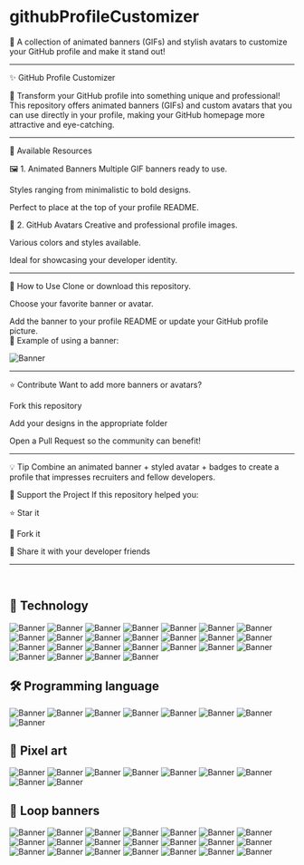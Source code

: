 # githubProfileCustomizer
🚀 A collection of animated banners (GIFs) and stylish avatars to customize your GitHub profile and make it stand out!
<hr>
✨ GitHub Profile Customizer

🎨 Transform your GitHub profile into something unique and professional!
This repository offers animated banners (GIFs) and custom avatars that you can use directly in your profile, making your GitHub homepage more attractive and eye-catching.
<br>
<hr>
📌 Available Resources

🖼️ 1. Animated Banners
Multiple GIF banners ready to use.

Styles ranging from minimalistic to bold designs.

Perfect to place at the top of your profile README.

👤 2. GitHub Avatars
Creative and professional profile images.

Various colors and styles available.

Ideal for showcasing your developer identity.
<br>
<hr>
🚀 How to Use
Clone or download this repository.

Choose your favorite banner or avatar.

Add the banner to your profile README or update your GitHub profile picture.
<br>
📌 Example of using a banner:

![Banner](https://media2.giphy.com/media/v1.Y2lkPTc5MGI3NjExYWJzOXR4Y205cHBiaDlzOW96a21hY3hjanZpd3NrYmNjMGp3OTh2biZlcD12MV9pbnRlcm5hbF9naWZfYnlfaWQmY3Q9Zw/lbcLMX9B6sTsGjUmS3/giphy.gif)
<hr>

⭐ Contribute
Want to add more banners or avatars?

Fork this repository

Add your designs in the appropriate folder

Open a Pull Request so the community can benefit!
<hr>
💡 Tip
Combine an animated banner + styled avatar + badges to create a profile that impresses recruiters and fellow developers.

📣 Support the Project
If this repository helped you:

⭐ Star it

🍴 Fork it

🔗 Share it with your developer friends
<hr>
<br>

## 🤖 Technology
![Banner](https://media3.giphy.com/media/v1.Y2lkPTc5MGI3NjExM2VyNHY1NHQ0bzF3bnI4a2VpZ2Jqbnhsb3Y5bTJ3a3VhNnozM3VjYyZlcD12MV9pbnRlcm5hbF9naWZfYnlfaWQmY3Q9Zw/V4NSR1NG2p0KeJJyr5/giphy.gif)
![Banner](https://media0.giphy.com/media/v1.Y2lkPTc5MGI3NjExaDFxMWVwNXVwOWhpeHBneDNuYTd5NGxoaGc1ajVoZXpmZXdxdmo1MCZlcD12MV9pbnRlcm5hbF9naWZfYnlfaWQmY3Q9Zw/l3mZnuz4coJp8EBBm/giphy.gif)
![Banner](https://media4.giphy.com/media/v1.Y2lkPTc5MGI3NjExdTZxajFkemwwbDNxd2J0Z2licnFjODcwd2w0OXg4enJlMnFnMXhnbyZlcD12MV9pbnRlcm5hbF9naWZfYnlfaWQmY3Q9Zw/7VzgMsB6FLCilwS30v/giphy.gif)
![Banner](https://media0.giphy.com/media/v1.Y2lkPTc5MGI3NjExdTN5ZzlucHNienZxMmcwb3JudTc4Z3Z0dWY5enk3c3E3eXpvamd6ZiZlcD12MV9pbnRlcm5hbF9naWZfYnlfaWQmY3Q9Zw/IcZhFmufozDCij3p22/giphy.gif)
![Banner](https://media0.giphy.com/media/v1.Y2lkPTc5MGI3NjExbDFwbHJmYXlhaXdhbGhjemRkNnJoZm43bmIwZXZzbmE2aWNwa2UyaSZlcD12MV9pbnRlcm5hbF9naWZfYnlfaWQmY3Q9Zw/xT9IgzoKnwFNmISR8I/giphy.gif)
![Banner](https://media3.giphy.com/media/v1.Y2lkPTc5MGI3NjExZDk4eTNtNWJibnRwNjNtYjcxczlqOGNxYms0cmhmZnd0cHp5d2o3OSZlcD12MV9pbnRlcm5hbF9naWZfYnlfaWQmY3Q9Zw/QpVUMRUJGokfqXyfa1/giphy.gif)
![Banner](https://media3.giphy.com/media/v1.Y2lkPTc5MGI3NjExZDk4eTNtNWJibnRwNjNtYjcxczlqOGNxYms0cmhmZnd0cHp5d2o3OSZlcD12MV9pbnRlcm5hbF9naWZfYnlfaWQmY3Q9Zw/QpVUMRUJGokfqXyfa1/giphy.gif)
![Banner](https://media4.giphy.com/media/v1.Y2lkPTc5MGI3NjExZXA1ZGVnNW9xeTl0YXF6NTM5Y2NsaXNpZGN1YWJsa3Bzc2F4YXY4cyZlcD12MV9pbnRlcm5hbF9naWZfYnlfaWQmY3Q9Zw/u1WhXLjwgcXpHJBMRM/giphy.gif)
![Banner](https://media1.giphy.com/media/v1.Y2lkPTc5MGI3NjExanQ3eTh5NHNmYXBlM2V3b2xwN21kaDlvbnhsd2I0bDFiaGdxM2toOCZlcD12MV9pbnRlcm5hbF9naWZfYnlfaWQmY3Q9Zw/LaVp0AyqR5bGsC5Cbm/giphy.gif)
![Banner](https://media3.giphy.com/media/v1.Y2lkPTc5MGI3NjExemJmZjBmenFyenV1b2pybGFxbWI2M252M3VlbnR2ZjZqaHJuczRxYiZlcD12MV9pbnRlcm5hbF9naWZfYnlfaWQmY3Q9Zw/UQ25FULQkgfwALbzpR/giphy.gif)
![Banner](https://media1.giphy.com/media/v1.Y2lkPTc5MGI3NjExMmN6Z2J3dXlhdzRjaHFzemxxdDZodncxbm5meWNpYzk2dXZqenVudiZlcD12MV9pbnRlcm5hbF9naWZfYnlfaWQmY3Q9Zw/TFPdmm3rdzeZ0kP3zG/giphy.gif)
![Banner](https://media0.giphy.com/media/v1.Y2lkPTc5MGI3NjExZmF1dXkzdmpnN2p3NDJyOHEwYTl2bmNsYXk5Mzk5b3BxbXhkNDhnayZlcD12MV9pbnRlcm5hbF9naWZfYnlfaWQmY3Q9Zw/bJ4TVNYNUympPgcpem/giphy.gif)
![Banner](https://media1.giphy.com/media/v1.Y2lkPTc5MGI3NjExMGRkaGdzaWVibnhkZnVyczllYWN1cHF5Zmw4cXo1Y2hwMTlkajVpciZlcD12MV9pbnRlcm5hbF9naWZfYnlfaWQmY3Q9Zw/MD0svLSDeudszrNrp0/giphy.gif)
![Banner](https://media1.giphy.com/media/v1.Y2lkPTc5MGI3NjExb2lpeDNhbGU2cnN3OTI5dXRlbmRmdmR3ang5ZXg0dHB2dzNnbGNzNyZlcD12MV9pbnRlcm5hbF9naWZfYnlfaWQmY3Q9Zw/RbDKaczqWovIugyJmW/giphy.gif)
![Banner](https://media2.giphy.com/media/v1.Y2lkPTc5MGI3NjExcWtxeTQxaWp6bm9xZG9veng3dHJrdWt3YWZneWQ5bzB0YW43a2k0NSZlcD12MV9pbnRlcm5hbF9naWZfYnlfaWQmY3Q9Zw/bGgsc5mWoryfgKBx1u/giphy.gif)
![Banner](https://media2.giphy.com/media/v1.Y2lkPTc5MGI3NjExaGNzNHk3aTRleXF6M2N3NWh0am1wMTRwbG9ma2ZtanZoeGE5MXk3NCZlcD12MV9pbnRlcm5hbF9naWZfYnlfaWQmY3Q9Zw/2IudUHdI075HL02Pkk/giphy.gif)
![Banner](https://media2.giphy.com/media/v1.Y2lkPTc5MGI3NjExNmM5Z2s5ZTJxeHA5cHg3ZDhsYjA1cDVvNWtuemhoNnB0eG92bXRmdyZlcD12MV9pbnRlcm5hbF9naWZfYnlfaWQmY3Q9Zw/78XCFBGOlS6keY1Bil/giphy.gif)
![Banner](https://media1.giphy.com/media/v1.Y2lkPTc5MGI3NjExaHQ0MXk3OWk5YzMxaDYyOGpoaWhvdjc5OTJjOG85bmdmN3ljazQzYSZlcD12MV9pbnRlcm5hbF9naWZfYnlfaWQmY3Q9Zw/iIqmM5tTjmpOB9mpbn/giphy.gif)
![Banner](https://media1.giphy.com/media/v1.Y2lkPTc5MGI3NjExeHZjdXpseWFudm40bGl6c2UzZHl3bDdybGFzcWE1MWMzcXNvaTBhYyZlcD12MV9pbnRlcm5hbF9naWZfYnlfaWQmY3Q9Zw/L1R1tvI9svkIWwpVYr/giphy.gif)
![Banner](https://media1.giphy.com/media/v1.Y2lkPTc5MGI3NjExM3doa2Yxd2FtbmEzNnRzN3d1eDkxaW4yZWd2dGNxNmI4ZGtmbTNqNyZlcD12MV9pbnRlcm5hbF9naWZfYnlfaWQmY3Q9Zw/LMcB8XospGZO8UQq87/giphy.gif)
![Banner](https://media4.giphy.com/media/v1.Y2lkPTc5MGI3NjExaDRndnY5c2E4Z3FkM3kwMTYyNDhnOHNuaGhhN2RkY2sxOWRwNzVycCZlcD12MV9pbnRlcm5hbF9naWZfYnlfaWQmY3Q9Zw/f3iwJFOVOwuy7K6FFw/giphy.gif)
![Banner](https://media0.giphy.com/media/v1.Y2lkPTc5MGI3NjExZWxiYXhkMGY3ZXQ3MmlmM2g4ZXMzcjR1Y2txZW1vNmlzZDVvMm1hMSZlcD12MV9pbnRlcm5hbF9naWZfYnlfaWQmY3Q9Zw/8dPbkqUb2p5XTvIXLx/giphy.gif)
![Banner](https://media2.giphy.com/media/v1.Y2lkPTc5MGI3NjExMmc4N2dyaWk1eTBxczR0Z2hyeGJsMmVid3BsbHZqcDAyZWZldHFvMyZlcD12MV9pbnRlcm5hbF9naWZfYnlfaWQmY3Q9Zw/1vlBgKjXEz1jTtsuiH/giphy.gif)
![Banner](https://media3.giphy.com/media/v1.Y2lkPTc5MGI3NjExaGQ2dWp5M3dxbHY5cmVibDBmbnBxd3R1ODBncnd6bjk5c28xMzA3OCZlcD12MV9pbnRlcm5hbF9naWZfYnlfaWQmY3Q9Zw/26tn33aiTi1jkl6H6/giphy.gif)
![Banner](https://media2.giphy.com/media/v1.Y2lkPTc5MGI3NjExOGNiMGZ2cXFscXhlb2V6djUwaHF5NDdxNzE1cHY2MnZ2ejZlNmhucSZlcD12MV9pbnRlcm5hbF9naWZfYnlfaWQmY3Q9Zw/YOczfjtC0H0IMBKhRf/giphy.gif)

## 🛠️ Programming language
![Banner](https://media1.giphy.com/media/v1.Y2lkPTc5MGI3NjExMmd1cXllMWFvdzZkOWVjZ3FzM3VwNjlzdjduYmUyZHNvMnZ2djBjOSZlcD12MV9pbnRlcm5hbF9naWZfYnlfaWQmY3Q9Zw/coxQHKASG60HrHtvkt/giphy.gif)
![Banner](https://media2.giphy.com/media/v1.Y2lkPTc5MGI3NjExa3FzeDN0amE2cWk3ZjRtN2p1em8waXIyaGZzNDhwcDR1YnFrZWFheSZlcD12MV9pbnRlcm5hbF9naWZfYnlfaWQmY3Q9Zw/vISmwpBJUNYzukTnVx/giphy.gif)
![Banner](https://media0.giphy.com/media/v1.Y2lkPTc5MGI3NjExanIzdXJ0YmVhcDU0emZjbnhjeTN0bHgwOHhwbGZ2a210MTdtNjNsaiZlcD12MV9pbnRlcm5hbF9naWZfYnlfaWQmY3Q9Zw/gutZ5Pm6Xl62eIf5RZ/giphy.gif)
![Banner](https://media1.giphy.com/media/v1.Y2lkPTc5MGI3NjExbXNlbjFyNGtuc2pub3M1dHM3eGx5a203eWVpOXVkMHNubzR4d3hvdyZlcD12MV9pbnRlcm5hbF9naWZfYnlfaWQmY3Q9Zw/7c8QeB0VMddFOuu4iR/giphy.gif)
![Banner](https://media0.giphy.com/media/v1.Y2lkPTc5MGI3NjExeHhjdmhpa2JmbmkybWw4emI1bGZzczk5ZDJmZGp6N3A1ZXMzaWpoeSZlcD12MV9pbnRlcm5hbF9naWZfYnlfaWQmY3Q9Zw/5krfq8pMdYhAV52xPg/giphy.gif)
![Banner](https://media0.giphy.com/media/v1.Y2lkPTc5MGI3NjExeTF3aDNoM3A2aXp6ajl0a3RhNXJpNzloYTN4eW5uZTZrMjk4YnN4ZCZlcD12MV9pbnRlcm5hbF9naWZfYnlfaWQmY3Q9Zw/rGlAZysKBcjRCkAX7S/giphy.gif)
![Banner](https://media3.giphy.com/media/v1.Y2lkPTc5MGI3NjExZXYzcnlmd2Zkcm91cDg5dzYzdmRpa2YxdHllcmk1cGd3dWppZWIxeiZlcD12MV9pbnRlcm5hbF9naWZfYnlfaWQmY3Q9Zw/l3vRfNA1p0rvhMSvS/giphy.gif)
![Banner](https://media2.giphy.com/media/v1.Y2lkPTc5MGI3NjExaHBuZjZrbzYwZmNrcHBieHlnNzUzdG85eHo2dzZud2drdml5czZ1ZiZlcD12MV9pbnRlcm5hbF9naWZfYnlfaWQmY3Q9Zw/FR6VI9pRlISJX74Wuk/giphy.gif)

## 👾 Pixel art
![Banner](https://media1.giphy.com/media/v1.Y2lkPTc5MGI3NjExcHN2N2UzMjJ4emYxeDdyNmhiNW1hODBvYXFnY285YnZoZ21qZzZwdyZlcD12MV9pbnRlcm5hbF9naWZfYnlfaWQmY3Q9Zw/JqmupuTVZYaQX5s094/giphy.gif)
![Banner](https://media2.giphy.com/media/v1.Y2lkPTc5MGI3NjExN3FsMGt3YXF6cmIyNWV5aG9nNmU4NHZtMGU3cGl0Z294Nnh2bWM4NSZlcD12MV9pbnRlcm5hbF9naWZfYnlfaWQmY3Q9Zw/g2jj9VAIBluIreVNsb/giphy.gif)
![Banner](https://media4.giphy.com/media/v1.Y2lkPTc5MGI3NjExMHc1MmZ6YmVieXI2M3dvM2tiaHZpamRjd3FjaDc5azVpdHZpa3htaCZlcD12MV9pbnRlcm5hbF9naWZfYnlfaWQmY3Q9Zw/fByehYIrOIzO8XolJK/giphy.gif)
![Banner](https://media1.giphy.com/media/v1.Y2lkPTc5MGI3NjExc203dHF2Y2E5MWNmM253NzRybnhhN3kzMmtxOWM5d2ZpMXR2Mm9sdSZlcD12MV9pbnRlcm5hbF9naWZfYnlfaWQmY3Q9Zw/QXwtfadqo7wbfmT46H/giphy.gif)
![Banner](https://media0.giphy.com/media/v1.Y2lkPTc5MGI3NjExOHA2N2tmZzY2MmpnaHk5eWN0ZmhyYjBuM3QzbjBvb2ZjZ2p1YXBzaCZlcD12MV9pbnRlcm5hbF9naWZfYnlfaWQmY3Q9Zw/qfLUF9PuBV9SRZKJcv/giphy.gif)
![Banner](https://media4.giphy.com/media/v1.Y2lkPTc5MGI3NjExcHpjc3M0MTVudzRjejIyZ2h2NXRjN2JhZXY4YW1wejl5c3U2cXMzNCZlcD12MV9pbnRlcm5hbF9naWZfYnlfaWQmY3Q9Zw/KPUuaCgb33lyw54JKo/giphy.gif)
![Banner](https://media3.giphy.com/media/v1.Y2lkPTc5MGI3NjExbDd3OWJneGY4Y3U5NGRyYnZsaGpuajA5dXBuMzQ4NzFqZXg2NW1zaSZlcD12MV9pbnRlcm5hbF9naWZfYnlfaWQmY3Q9Zw/ZfzdMwQR9QjNuGV8Qv/giphy.gif)
![Banner](https://media0.giphy.com/media/v1.Y2lkPTc5MGI3NjExMjdrOHZvYnNsbHRqbDcyMm1zMWw0czh4cnM1NmhvMDNnNWZodnN6ZyZlcD12MV9pbnRlcm5hbF9naWZfYnlfaWQmY3Q9Zw/zsfxnYgAeiznBm2MYY/giphy.gif)
![Banner](https://media1.giphy.com/media/v1.Y2lkPTc5MGI3NjExODV1Y2JnY3BuNDEyNmFxOGQ0ZWNpMndnamFtZW9lNWM2eHFhbHZ2aCZlcD12MV9pbnRlcm5hbF9naWZfYnlfaWQmY3Q9Zw/TZedmbJADpXBgWiFFL/giphy.gif)

## 🔁 Loop banners
![Banner](https://media0.giphy.com/media/v1.Y2lkPTc5MGI3NjExY2M3dHhubzgzOTZ4cHdwa20yNXF3amh0amZnNHJvaTJjeGh0ZHBkdCZlcD12MV9pbnRlcm5hbF9naWZfYnlfaWQmY3Q9Zw/aariWjKu5N73y/giphy.gif)
![Banner](https://media1.giphy.com/media/v1.Y2lkPTc5MGI3NjExdGNmbmtnbTVqdno0cGVzamx4ZGNqZGkyYmNjZzdncXNyNW1iODF0ZyZlcD12MV9pbnRlcm5hbF9naWZfYnlfaWQmY3Q9Zw/3o85xzkvl1siB2rHSo/giphy.gif)
![Banner](https://media0.giphy.com/media/v1.Y2lkPTc5MGI3NjExcXh1aHhzb3JsbXlub3BjcHhrd2J6Y3Vwd2FudDZ6end1czUyY2hyYSZlcD12MV9pbnRlcm5hbF9naWZfYnlfaWQmY3Q9Zw/jx4jKhrKvifvCZtyN5/giphy.gif)
![Banner](https://media2.giphy.com/media/v1.Y2lkPTc5MGI3NjExMmxmanc3bnE1MmMxYmtwZWluMGlyYmtsY2xwZm1mOG80NGdtZDEzayZlcD12MV9pbnRlcm5hbF9naWZfYnlfaWQmY3Q9Zw/oSYflamt3IEjm/giphy.gif)
![Banner](https://media2.giphy.com/media/v1.Y2lkPTc5MGI3NjExd2liZGoxY2k1MzVsd3ZwOG53dDR0N3hnNGtsbWM0b3FpZGQ0eGNyMyZlcD12MV9pbnRlcm5hbF9naWZfYnlfaWQmY3Q9Zw/1dJWnCZBCE7gcFwLvk/giphy.gif)
![Banner](https://media4.giphy.com/media/v1.Y2lkPTc5MGI3NjExYzNhdmxpMXE0YnVqajl0OWtqa2RkeTFrNXA2eWF4ZnBlMHk4eHV3cyZlcD12MV9pbnRlcm5hbF9naWZfYnlfaWQmY3Q9Zw/OacGOVW5G1MrBCsRSo/giphy.gif)
![Banner](https://media3.giphy.com/media/v1.Y2lkPTc5MGI3NjExMW5scmd5aWN6ZHZ5Y2ptNTBpbzBydWNnaWY5MnJsemQxZzBjMzhuaCZlcD12MV9pbnRlcm5hbF9naWZfYnlfaWQmY3Q9Zw/9zExs2Q2h1EHfE4P6G/giphy.gif)
![Banner](https://media2.giphy.com/media/v1.Y2lkPTc5MGI3NjExbXQ4Z3IwMjdtMWVpMWJnNTN5Z3R2b29icjJraXpmbDBudm85eGk0diZlcD12MV9pbnRlcm5hbF9naWZfYnlfaWQmY3Q9Zw/nwCz29GZlx0HfZZIwF/giphy.gif)
![Banner](https://media3.giphy.com/media/v1.Y2lkPTc5MGI3NjExNHprdm10N2l4Ym9ndjFvNG1pMzI5eWpvMG13amt5cXVva215ZThpOCZlcD12MV9pbnRlcm5hbF9naWZfYnlfaWQmY3Q9Zw/26FeUjF88goLxusOQ/giphy.gif)
![Banner](https://media0.giphy.com/media/v1.Y2lkPTc5MGI3NjExbDM1bnk4eWZqYTN5ODE3bGVyMzl4eWhsY2NvNXV2bjVpdmFscDl6MCZlcD12MV9pbnRlcm5hbF9naWZfYnlfaWQmY3Q9Zw/W56hQXS2AvnqsxeCPE/giphy.gif)
![Banner](https://media1.giphy.com/media/v1.Y2lkPTc5MGI3NjExY2ZqcHNrNDA3emQ0cm04Z2NzdWI5ODBqYThyaGtnc2MwNXJqenhwZSZlcD12MV9pbnRlcm5hbF9naWZfYnlfaWQmY3Q9Zw/xd5kq59h2JlRzB8Uer/giphy.gif)
![Banner](https://media3.giphy.com/media/v1.Y2lkPTc5MGI3NjExejJoejBjMDNiMHl5aGRxeXlwNHJtZXh6eG5teHkzZnF5cWpjeHk1OCZlcD12MV9pbnRlcm5hbF9naWZfYnlfaWQmY3Q9Zw/cdMKKxkk1swagnjSwc/giphy.gif)
![Banner](https://media4.giphy.com/media/v1.Y2lkPTc5MGI3NjExbGk2dzZ1cTU2enB6OG92OXR0eHRlbXp6NjVpMzlxZHdmbXU5czBvcSZlcD12MV9pbnRlcm5hbF9naWZfYnlfaWQmY3Q9Zw/elzCLKtnZ4nrFKizhe/giphy.gif)
![Banner](https://media2.giphy.com/media/v1.Y2lkPTc5MGI3NjExM3FkMmk1dTlndDVzOW1nczQ1cW0ybnByZDg3bjJ3eHhkNm9leGhpMyZlcD12MV9pbnRlcm5hbF9naWZfYnlfaWQmY3Q9Zw/heJRa7xN5SaIwHzww2/giphy.gif)
![Banner](https://media2.giphy.com/media/v1.Y2lkPTc5MGI3NjExdzF0NGY1NWFmdW8zZW5uN2xxb21seWJ1b3hqbnpuNzhuYnhsb2o1cCZlcD12MV9pbnRlcm5hbF9naWZfYnlfaWQmY3Q9Zw/l1VEBYpull9kuRCXmZ/giphy.gif)
![Banner](https://media1.giphy.com/media/v1.Y2lkPTc5MGI3NjExNjU2azBkeG92NG9sazlhcG5tdGJubXJzc3lkYnNlZm5meTNodHZ1biZlcD12MV9pbnRlcm5hbF9naWZfYnlfaWQmY3Q9Zw/QrcrqPUOickfVm8EaR/giphy.gif)
![Banner](https://media1.giphy.com/media/v1.Y2lkPTc5MGI3NjExZHI2anJhcjNzYnhzaGd0dXFzZ2Q3a3VzZXI5cGsxYzZlZW95Y3RtYyZlcD12MV9pbnRlcm5hbF9naWZfYnlfaWQmY3Q9Zw/VGh13y4IVFZzCACfTX/giphy.gif)
![Banner](https://media1.giphy.com/media/v1.Y2lkPTc5MGI3NjExZWh4emVycXhrYWhydmkzdGs1cGt6cnpmeDdvdnk1ZWs3NnR3bXM0YiZlcD12MV9pbnRlcm5hbF9naWZfYnlfaWQmY3Q9Zw/U3CHWvjg7JVXIuASrl/giphy.gif)
![Banner](https://media3.giphy.com/media/v1.Y2lkPTc5MGI3NjExazNpc2RqcGt3a2p6M255bDBmcW1rdG5lNzN0dHR3Z3cyZGRuNG5nOSZlcD12MV9pbnRlcm5hbF9naWZfYnlfaWQmY3Q9Zw/W6A8f7qA1wvCtnmiRr/giphy.gif)
![Banner](https://media0.giphy.com/media/v1.Y2lkPTc5MGI3NjExZmdiZjN6Zzh4ZnU2MHZxazZvaGkzbmlrenhtYnJpOW8weTdpcml4byZlcD12MV9pbnRlcm5hbF9naWZfYnlfaWQmY3Q9Zw/LMhloNwLJAVz7sIalx/giphy.gif)
![Banner](https://media1.giphy.com/media/v1.Y2lkPTc5MGI3NjExM2M0dTEwNHUyd2YydmY0bnc3OGN3OXAwdGgwczZubzFidThqenRlayZlcD12MV9pbnRlcm5hbF9naWZfYnlfaWQmY3Q9Zw/cM2jGL4t1azcHV83Ba/giphy.gif)
